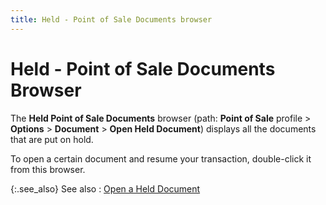 ```yaml
---
title: Held - Point of Sale Documents browser
---
```


# Held - Point of Sale Documents Browser


The **Held Point of Sale Documents**  browser (path: **Point of Sale** profile  > **Options** > **Document**  > **Open Held Document**) displays  all the documents that are put on hold.


To open a certain document and resume your transaction, double-click  it from this browser.


{:.see_also}
See also
: [Open  a Held Document]({{site.pos_baseurl}}/pos-trans/create-pos-doc/point-of-sale-documents-on-hold/open_held_documents_pos_doc_profile_option.html)
